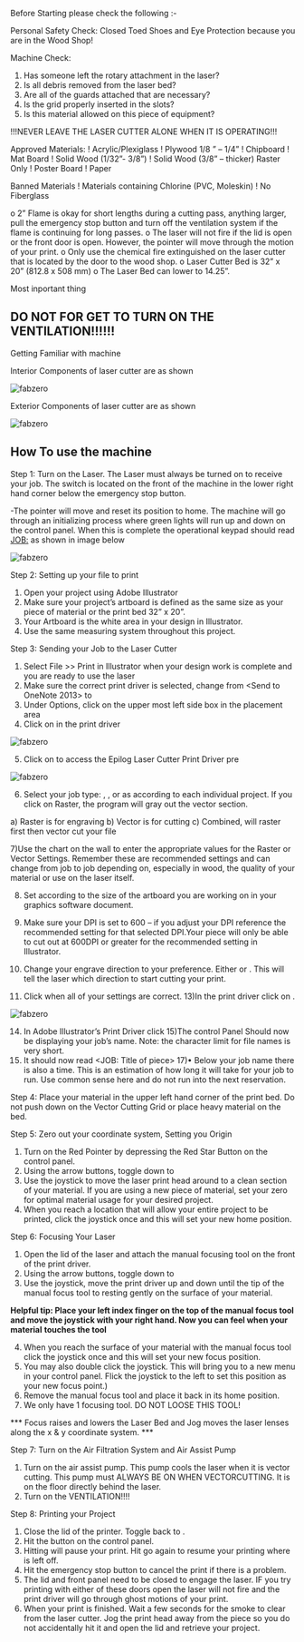 Before Starting please check the following :-

Personal Safety Check:
Closed Toed Shoes and Eye Protection because you are in the Wood Shop!

Machine Check:
1) Has someone left the rotary attachment in the laser?
2) Is all debris removed from the laser bed?
3) Are all of the guards attached that are necessary? 
4) Is the grid properly inserted in the slots?
5) Is this material allowed on this piece of equipment?


!!!NEVER LEAVE THE LASER CUTTER ALONE WHEN IT IS OPERATING!!!

Approved Materials:
! Acrylic/Plexiglass
! Plywood 1/8 ” – 1/4”
! Chipboard
! Mat Board
! Solid Wood (1/32”- 3/8”)
! Solid Wood (3/8” – thicker) Raster Only
! Poster Board
! Paper

Banned Materials
! Materials containing Chlorine (PVC, Moleskin)
! No Fiberglass

o 2” Flame is okay for short lengths during a cutting pass, anything
larger, pull the emergency stop button and turn off the ventilation
system if the flame is continuing for long passes.
o The laser will not fire if the lid is open or the front door is open.
However, the pointer will move through the motion of your print.
o Only use the chemical fire extinguished on the laser cutter that is
located by the door to the wood shop.
o Laser Cutter Bed is 32” x 20” (812.8 x 508 mm)
o The Laser Bed can lower to 14.25”.

Most inportant thing
## DO NOT FOR GET TO TURN ON THE VENTILATION!!!!!!

Getting Familiar with machine

Interior Components of laser cutter are as shown

![fabzero](img/interiorcompo.jpg)

Exterior Components of laser cutter are as shown

![fabzero](img/exteriorcompo.jpg)

## How To use the machine

Step 1: 
Turn on the Laser. The Laser must always be turned on to receive your job.
        The switch is located on the front of the machine in the lower right hand 
        corner below the emergency stop button.

        
-The pointer will move and reset its position to home. The machine will
         go through an initializing process where green lights will run up and
         down on the control panel. When this is complete the operational
         keypad should read <JOB:> as shown in image below

![fabzero](img/job.jpg)

Step 2: Setting up your file to print

1) Open your project using Adobe Illustrator
2) Make sure your project’s artboard is defined as the same size as your piece of material or the print bed 32” x 20”.
3) Your Artboard is the white area in your design in Illustrator.
3) Use the same measuring system throughout this project.


Step 3: Sending your Job to the Laser Cutter

1) Select File >> Print in Illustrator when your design work is complete and you are ready to use the laser
2) Make sure the correct print driver is selected, change from <Send to OneNote 2013> to <Epilog Engraver WinX64 Fusion>
3) Under Options, click on the upper most left side box in the placement area
4) Click on <Set-up> in the print driver

![fabzero](img/setup.jpg)

5) Click on <Preferences> to access the Epilog Laser Cutter Print Driver pre

![fabzero](img/pre.jpg)


6) Select your job type: <Raster>, <Vector>, or <Combined> as according to each individual project. If you click on Raster, the program will gray out the vector section.

a) Raster is for engraving
b) Vector is for cutting
c) Combined, will raster first then vector cut your file

7)Use the chart on the wall to enter the appropriate values for the Raster or Vector Settings. Remember these are recommended settings and can change from job to  job depending on, especially in wood, the quality of your material or use on the laser itself.

8) Set <Piece Size> according to the size of the artboard you are working on in your graphics software document.

9)  Make sure your DPI is set to 600 – if you adjust your DPI reference the recommended setting for that selected DPI.Your piece will only be able to cut out at 600DPI or greater for the recommended setting in Illustrator.
10) Change your engrave direction to your preference. Either <TopDown> or <BottomUp>. This will tell the laser which direction to start cutting your print.

11) Click <OK> when all of your settings are correct.
13)In the print driver click on <Print>.

![fabzero](img/print.jpg)

14) In Adobe Illustrator’s Print Driver click <Print>
15)The control Panel Should now be displaying your job’s name. Note: the character limit for file names is very short.
16) It should now read <JOB: Title of piece>
17)• Below your job name there is also a time. This is an estimation of how long it will take for your job to run. Use common sense here and do not run into the next reservation.

Step 4: Place your material in the upper left hand corner of the print bed. Do not push down on the Vector Cutting Grid or place heavy material on the bed.

Step 5: Zero out your coordinate system, Setting you Origin

1) Turn on the Red Pointer by depressing the Red Star Button on the control panel.
2) Using the arrow buttons, toggle down to <Jog>
3) Use the joystick to move the laser print head around to a clean section of your material. If you are using a new piece of material, set your zero for optimal material usage for your desired project.
4) When you reach a location that will allow your entire project to be printed, click the joystick once and this will set your new home position.

Step 6: Focusing Your Laser

1) Open the lid of the laser and attach the manual focusing tool on the front of the print driver.
2) Using the arrow buttons, toggle down to <Focus>
3) Use the joystick, move the print driver up and down until the tip of the manual focus tool to resting gently on the surface of your material. 

**Helpful tip: Place your left index finger on the top of the manual focus tool and move the joystick with your right hand. Now you can feel when your material** **touches the tool**

4) When you reach the surface of your material with the manual focus tool click the joystick once and this will set your new focus position.
5) You may also double click the joystick. This will bring you to a new menu in your control panel. Flick the joystick to the left to set this position as your new focus point.)
6) Remove the manual focus tool and place it back in its home position. 
7) We only have 1 focusing tool. DO NOT LOOSE THIS TOOL!

*** Focus raises and lowers the Laser Bed and Jog moves the laser lenses along the x & y coordinate system. ***

Step 7: Turn on the Air Filtration System and Air Assist Pump
1) Turn on the air assist pump. This pump cools the laser when it is vector cutting. This pump must ALWAYS BE ON WHEN VECTORCUTTING. It is on the floor directly behind the laser.
2) Turn on the VENTILATION!!!!

Step 8: Printing your Project

1) Close the lid of the printer. Toggle back to <JOB>.
2) Hit the <GO> button on the control panel.
3) Hitting <STOP> will pause your print. Hit go again to resume your printing where is left off.
4) Hit the emergency stop button to cancel the print if there is a problem.
5) The lid and front panel need to be closed to engage the laser. IF you try printing with either of these doors open the laser will not fire and the print driver will go through ghost motions of your print.
6) When your print is finished. Wait a few seconds for the smoke to clear from the laser cutter. Jog the print head away from the piece so you do not accidentally hit it and open the lid and retrieve your project.



    